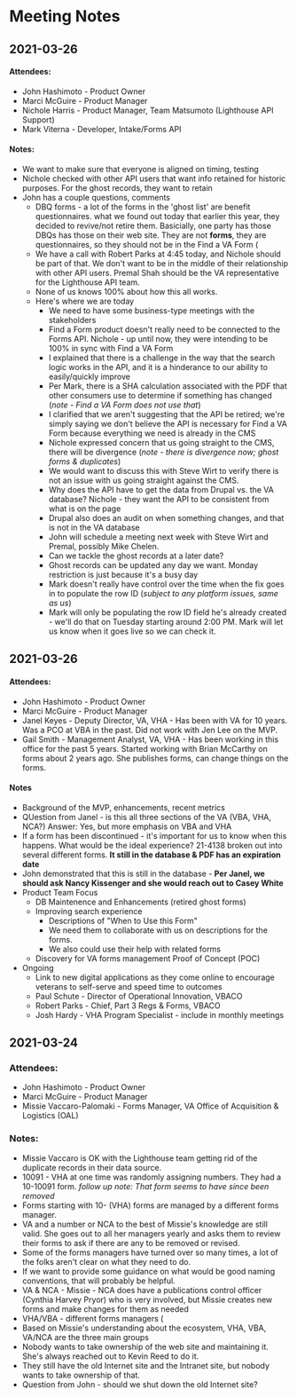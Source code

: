 # Meeting Notes

## 2021-03-26

#### Attendees:
- John Hashimoto - Product Owner
- Marci McGuire - Product Manager
- Nichole Harris - Product Manager, Team Matsumoto (Lighthouse API Support)
- Mark Viterna - Developer, Intake/Forms API

#### Notes:
- We want to make sure that everyone is aligned on  timing, testing 
- Nichole checked with other API users that want info retained for historic purposes.  For the ghost records, they want to retain 
- John has a couple questions, comments
    - DBQ forms - a lot of the forms in the 'ghost list' are benefit questionnaires.  what we found out today that earlier this year, they decided to revive/not retire them.  Basicially, one party has those DBQs has those on their web site.  They are not **forms**, they are questionnaires, so they should not be in the Find a VA Form (
    - We have a call with Robert Parks at 4:45 today, and Nichole should be part of that.  We don't want to be in the middle of their relationship with other API users. Premal Shah should be the VA representative for the Lighthouse API team.
    - None of us knows 100% about how this all works.
    - Here's where we are today
        - We need to have some business-type meetings with the stakeholders
        - Find a Form product doesn't really need to be connected to the Forms API.  Nichole - up until now, they were intending to be 100% in sync with Find a VA Form
        - I explained that there is a challenge in the way that the search logic works in the API, and it is a hinderance to our ability to easily/quickly improve
        - Per Mark, there is a SHA calculation associated with the PDF that other consumers use to determine if something has changed (_note - Find a VA Form does not use that_)
        - I clarified that we aren't suggesting that the API be retired; we're simply saying we don't believe the API is necessary for Find a VA Form because everything we need is already in the CMS
        - Nichole expressed concern that us going straight to the CMS, there will be divergence (_note - there is divergence now; ghost forms & duplicates_)
        - We would want to discuss this with Steve Wirt to verify there is not an issue with us going straight against the CMS.
        - Why does the API have to get the data from Drupal vs. the VA database?  Nichole - they want the API to be consistent from what is on the page
        - Drupal also does an audit on when something changes, and that is not in the VA database
        - John will schedule a meeting next week with Steve Wirt and Premal, possibly Mike Chelen.
        - Can we tackle the ghost records at a later date?
        - Ghost records can be updated any day we want.  Monday restriction is just because it's a busy day
        - Mark doesn't really have control over the time when the fix goes in to populate the row ID (_subject to any platform issues, same as us_)
        - Mark will only be populating the row ID field he's already created - we'll do that on Tuesday starting around 2:00 PM.  Mark will let us know when it goes live so we can check it.

## 2021-03-26

#### Attendees:
- John Hashimoto - Product Owner
- Marci McGuire - Product Manager
- Janel Keyes - Deputy Director, VA, VHA - Has been with VA for 10 years. Was a PCO at VBA in the past.  Did not work with Jen Lee on the MVP.
- Gail Smith - Management Analyst, VA, VHA - Has been working in this office for the past 5 years.  Started working with Brian McCarthy on forms about 2 years ago. She publishes forms, can change things on the forms. 

#### Notes
- Background of the MVP, enhancements, recent metrics
- QUestion from Janel - is this all three sections of the VA (VBA, VHA, NCA?) Answer: Yes, but more emphasis on VBA and VHA
- If a form has been discontinued - it's important for us to know when this happens.  What would be the ideal experience? 21-4138 broken out into several different forms.  **It still in the database & PDF has an expiration date** 
- John demonstrated that this is still in the database - **Per Janel, we should ask Nancy Kissenger and she would reach out to Casey White**
- Product Team Focus
    - DB Maintenence and Enhancements (retired ghost forms)
    - Improving search experience
        - Descriptions of "When to Use this Form"
        - We need them to collaborate with us on descriptions for the forms. 
        - We also could use their help with related forms
    - Discovery for VA forms management Proof of Concept (POC)
 - Ongoing
     - Link to new digital applications as they come online to encourage veterans to self-serve and speed time to outcomes
     - Paul Schute - Director of Operational Innovation, VBACO
     - Robert Parks - Chief, Part 3 Regs & Forms, VBACO
     - Josh Hardy - VHA Program Specialist - include in monthly meetings

## 2021-03-24
### Attendees:
- John Hashimoto - Product Owner
- Marci McGuire - Product Manager
- Missie Vaccaro-Palomaki - Forms Manager, VA Office of Acquisition & Logistics (OAL)

### Notes:
- Missie Vaccaro is OK with the Lighthouse team getting rid of the duplicate records in their data source. 
- 10091 - VHA at one time was randomly assigning numbers.  They had a 10-10091 form. _follow up note: That form seems to have since been removed_
- Forms starting with 10- (VHA) forms are managed by a different forms manager. 
- VA and a number or NCA to the best of Missie's knowledge are still valid.  She goes out to all her managers yearly and asks them to review their forms to ask if there are any to be removed or revised.  
- Some of the forms managers have turned over so many times, a lot of the folks aren't clear on what they need to do.
- If we want to provide some guidance on what would be good naming conventions, that will probably be helpful.
- VA & NCA - Missie - NCA does have a publications control officer (Cynthia Harvey Pryor) who is very involved, but Missie creates new forms and make changes for them as needed
- VHA/VBA - different forms managers (
- Based on Missie's understanding about the ecosystem, VHA, VBA, VA/NCA are the three main groups
- Nobody wants to take ownership of the web site and maintaining it.  She's always reached out to Kevin Reed to do it. 
- They still have the old Internet site and the Intranet site, but nobody wants to take ownership of that.
- Question from John - should we shut down the old Internet site? 

